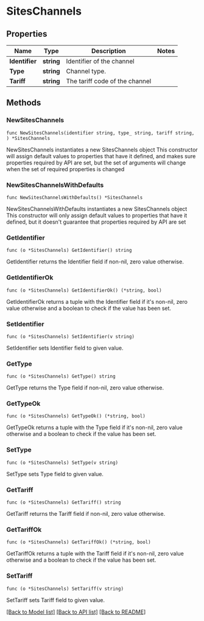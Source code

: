 # SitesChannels

## Properties

Name | Type | Description | Notes
------------ | ------------- | ------------- | -------------
**Identifier** | **string** | Identifier of the channel | 
**Type** | **string** | Channel type. | 
**Tariff** | **string** | The tariff code of the channel | 

## Methods

### NewSitesChannels

`func NewSitesChannels(identifier string, type_ string, tariff string, ) *SitesChannels`

NewSitesChannels instantiates a new SitesChannels object
This constructor will assign default values to properties that have it defined,
and makes sure properties required by API are set, but the set of arguments
will change when the set of required properties is changed

### NewSitesChannelsWithDefaults

`func NewSitesChannelsWithDefaults() *SitesChannels`

NewSitesChannelsWithDefaults instantiates a new SitesChannels object
This constructor will only assign default values to properties that have it defined,
but it doesn't guarantee that properties required by API are set

### GetIdentifier

`func (o *SitesChannels) GetIdentifier() string`

GetIdentifier returns the Identifier field if non-nil, zero value otherwise.

### GetIdentifierOk

`func (o *SitesChannels) GetIdentifierOk() (*string, bool)`

GetIdentifierOk returns a tuple with the Identifier field if it's non-nil, zero value otherwise
and a boolean to check if the value has been set.

### SetIdentifier

`func (o *SitesChannels) SetIdentifier(v string)`

SetIdentifier sets Identifier field to given value.


### GetType

`func (o *SitesChannels) GetType() string`

GetType returns the Type field if non-nil, zero value otherwise.

### GetTypeOk

`func (o *SitesChannels) GetTypeOk() (*string, bool)`

GetTypeOk returns a tuple with the Type field if it's non-nil, zero value otherwise
and a boolean to check if the value has been set.

### SetType

`func (o *SitesChannels) SetType(v string)`

SetType sets Type field to given value.


### GetTariff

`func (o *SitesChannels) GetTariff() string`

GetTariff returns the Tariff field if non-nil, zero value otherwise.

### GetTariffOk

`func (o *SitesChannels) GetTariffOk() (*string, bool)`

GetTariffOk returns a tuple with the Tariff field if it's non-nil, zero value otherwise
and a boolean to check if the value has been set.

### SetTariff

`func (o *SitesChannels) SetTariff(v string)`

SetTariff sets Tariff field to given value.



[[Back to Model list]](../README.md#documentation-for-models) [[Back to API list]](../README.md#documentation-for-api-endpoints) [[Back to README]](../README.md)


